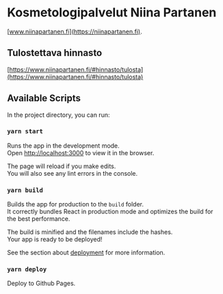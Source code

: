 # Kosmetologipalvelut Niina Partanen

[www.niinapartanen.fi](https://niinapartanen.fi).

## Tulostettava hinnasto
[https://www.niinapartanen.fi/#hinnasto/tulosta](https://www.niinapartanen.fi/#hinnasto/tulosta)

## Available Scripts

In the project directory, you can run:

### `yarn start`

Runs the app in the development mode.<br>
Open [http://localhost:3000](http://localhost:3000) to view it in the browser.

The page will reload if you make edits.<br>
You will also see any lint errors in the console.

### `yarn build`

Builds the app for production to the `build` folder.<br>
It correctly bundles React in production mode and optimizes the build for the best performance.

The build is minified and the filenames include the hashes.<br>
Your app is ready to be deployed!

See the section about [deployment](https://facebook.github.io/create-react-app/docs/deployment) for more information.

### `yarn deploy`

Deploy to Github Pages.
